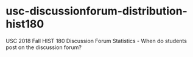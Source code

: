 # usc-discussionforum-distribution-hist180
USC 2018 Fall HIST 180 Discussion Forum Statistics - When do students post on the discussion forum?
